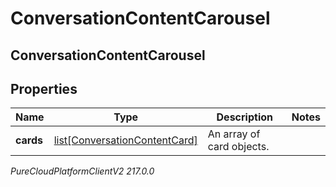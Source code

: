 # ConversationContentCarousel

## ConversationContentCarousel

## Properties

|Name | Type | Description | Notes|
|------------ | ------------- | ------------- | -------------|
| **cards** | [list[ConversationContentCard]](ConversationContentCard) | An array of card objects. | |



_PureCloudPlatformClientV2 217.0.0_
